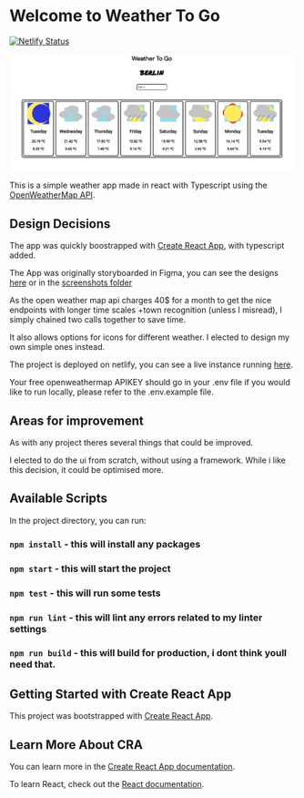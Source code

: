 # Welcome to Weather To Go

[![Netlify Status](https://api.netlify.com/api/v1/badges/bf7429c7-588e-44a3-8145-49e5ce9af33b/deploy-status)](https://app.netlify.com/sites/musing-einstein-5bf189/deploys)

![main-screen](screenshots/live.png)

This is a simple weather app made in react with Typescript using the [OpenWeatherMap API](https://openweathermap.org/api/one-call-api#how).

## Design Decisions

The app was quickly boostrapped with [Create React App](https://github.com/facebook/create-react-app), with typescript added. 

The App was originally storyboarded in Figma, you can see the designs [here](https://www.figma.com/file/UG53tJM60rPdiTw6LxFqsn/Weather-app?node-id=0%3A1) or in the [screenshots folder](screenshots)


As the open weather map api charges 40$ for a month to get the nice endpoints with longer time scales +town recognition (unless I misread), I simply chained two calls together to save time. 

It also allows options for icons for different weather. I elected to design my own simple ones instead.


The project is deployed on netlify, you can see a live instance running [here](https://musing-einstein-5bf189.netlify.app/).

Your free openweathermap APIKEY should go in your .env file if you would like to run locally, please refer to the .env.example file.

## Areas for improvement
As with any project theres several things that could be improved.

I elected to do the ui from scratch, without using a framework. While i like this decision, it could be optimised more. 



## Available Scripts

In the project directory, you can run:

### `npm install` - this will install any packages

### `npm start` - this will start the project

### `npm test` - this will run some tests

### `npm run lint` - this will lint any errors related to my linter settings

### `npm run build` - this will build for production, i dont think youll need that. 

## Getting Started with Create React App

This project was bootstrapped with [Create React App](https://github.com/facebook/create-react-app).

## Learn More About CRA

You can learn more in the [Create React App documentation](https://facebook.github.io/create-react-app/docs/getting-started).

To learn React, check out the [React documentation](https://reactjs.org/).
